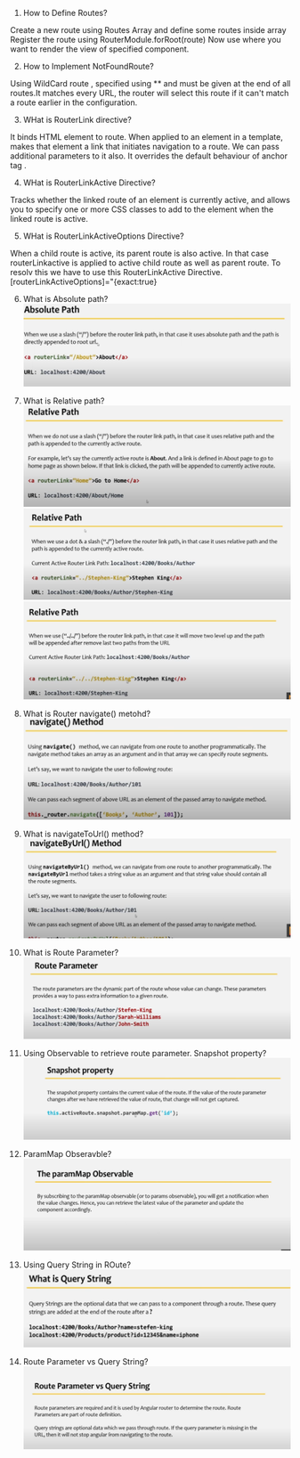 
1. How to Define Routes?

Create a new route using Routes Array and define some routes inside array
Register the route using RouterModule.forRoot(route)
Now use <router-outlet> where you want to render the view of specified component.

2. How to Implement NotFoundRoute?

Using WildCard route , specified using ** and must be given at the end of all routes.It matches every URL, the router will select this route if it can't match a route earlier in the configuration.

3. WHat is RouterLink directive?

It binds HTML element to route. When applied to an element in a template, makes that element a link that initiates navigation to a route. We can pass additional parameters to it also. It overrides the default behaviour of anchor tag <a>.

4. WHat is RouterLinkActive Directive?

Tracks whether the linked route of an element is currently active, and allows you to specify one or more CSS classes to add to the element when the linked route is active.

5. WHat is RouterLinkActiveOptions Directive?

When a child route is active, its parent route is also active. In that case routerLinkactive is applied to active child route as well as parent route. To resolv this we have to use this RouterLinkActive Directive. [routerLinkActiveOptions]="{exact:true}

6. What is Absolute path?
![Alt text](image.png)

7. What is Relative path?
![Alt text](image-1.png)
![Alt text](image-2.png)
![Alt text](image-3.png)

8. What is Router navigate() metohd?
![Alt text](image-4.png)

9. What is navigateToUrl() method?
![Alt text](image-5.png)

10. What is Route Parameter?
![Alt text](image-6.png)

11. Using Observable to retrieve route parameter. Snapshot property?
![Alt text](image-7.png)

12. ParamMap Obseravble?
![Alt text](image-8.png)

13. Using Query String in ROute?
![Alt text](image-9.png)

14. Route Parameter vs Query String?
![Alt text](image-10.png)
